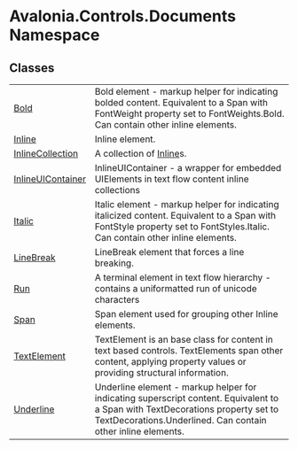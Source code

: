 # Avalonia.Controls.Documents Namespace






## Classes
<table>
<tr>
<td><a href="T_Avalonia_Controls_Documents_Bold">Bold</a></td>
<td>Bold element - markup helper for indicating bolded content. Equivalent to a Span with FontWeight property set to FontWeights.Bold. Can contain other inline elements.</td>
</tr>
<tr>
<td><a href="T_Avalonia_Controls_Documents_Inline">Inline</a></td>
<td>Inline element.</td>
</tr>
<tr>
<td><a href="T_Avalonia_Controls_Documents_InlineCollection">InlineCollection</a></td>
<td>A collection of <a href="T_Avalonia_Controls_Documents_Inline">Inline</a>s.</td>
</tr>
<tr>
<td><a href="T_Avalonia_Controls_Documents_InlineUIContainer">InlineUIContainer</a></td>
<td>InlineUIContainer - a wrapper for embedded UIElements in text flow content inline collections</td>
</tr>
<tr>
<td><a href="T_Avalonia_Controls_Documents_Italic">Italic</a></td>
<td>Italic element - markup helper for indicating italicized content. Equivalent to a Span with FontStyle property set to FontStyles.Italic. Can contain other inline elements.</td>
</tr>
<tr>
<td><a href="T_Avalonia_Controls_Documents_LineBreak">LineBreak</a></td>
<td>LineBreak element that forces a line breaking.</td>
</tr>
<tr>
<td><a href="T_Avalonia_Controls_Documents_Run">Run</a></td>
<td>A terminal element in text flow hierarchy - contains a uniformatted run of unicode characters</td>
</tr>
<tr>
<td><a href="T_Avalonia_Controls_Documents_Span">Span</a></td>
<td>Span element used for grouping other Inline elements.</td>
</tr>
<tr>
<td><a href="T_Avalonia_Controls_Documents_TextElement">TextElement</a></td>
<td>TextElement is an base class for content in text based controls. TextElements span other content, applying property values or providing structural information.</td>
</tr>
<tr>
<td><a href="T_Avalonia_Controls_Documents_Underline">Underline</a></td>
<td>Underline element - markup helper for indicating superscript content. Equivalent to a Span with TextDecorations property set to TextDecorations.Underlined. Can contain other inline elements.</td>
</tr>
</table>
